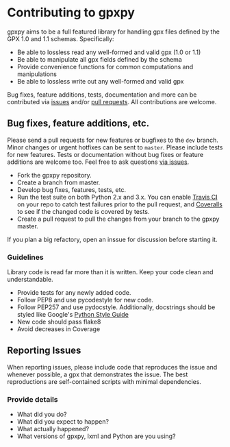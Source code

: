 # Contributing to gpxpy

gpxpy aims to be a full featured library for handling gpx files defined by the GPX 1.0 and 1.1 schemas. Specifically:

- Be able to lossless read any well-formed and valid gpx (1.0 or 1.1)
- Be able to manipulate all gpx fields defined by the schema
- Provide convenience functions for common computations and manipulations
- Be able to lossless write out any well-formed and valid gpx


Bug fixes, feature additions, tests, documentation and more can be contributed via [issues](https://github.com/tkrajina/gpxpy/issues) and/or [pull requests](https://github.com/tkrajina/gpxpy/pulls). All contributions are welcome.

## Bug fixes, feature additions, etc.

Please send a pull requests for new features or bugfixes to the `dev` branch. Minor changes or urgent hotfixes can be sent to `master`.
Please include tests for new features. Tests or documentation without bug fixes or feature additions are welcome too. Feel free to ask questions [via issues](https://github.com/tkrajina/gpxpy/issues/new).

- Fork the gpxpy repository.
- Create a branch from master.
- Develop bug fixes, features, tests, etc.
- Run the test suite on both Python 2.x and 3.x. You can enable [Travis CI](https://travis-ci.org/profile/) on your repo to catch test failures prior to the pull request, and [Coveralls](https://coveralls.io) to see if the changed code is covered by tests.
- Create a pull request to pull the changes from your branch to the gpxpy master.

If you plan a big refactory, open an inssue for discussion before starting it.

### Guidelines

Library code is read far more than it is written. Keep your code clean and understandable.
- Provide tests for any newly added code.
- Follow PEP8 and use pycodestyle for new code.
- Follow PEP257 and use pydocstyle. Additionally, docstrings should be styled like Google's [Python Style Guide](https://google.github.io/styleguide/pyguide.html?showone=Comments#Comments)
- New code should pass flake8
- Avoid decreases in Coverage

## Reporting Issues

When reporting issues, please include code that reproduces the issue and whenever possible, a gpx that demonstrates the issue. The best reproductions are self-contained scripts with minimal dependencies.

### Provide details

- What did you do?
- What did you expect to happen?
- What actually happened?
- What versions of gpxpy, lxml and Python are you using?
